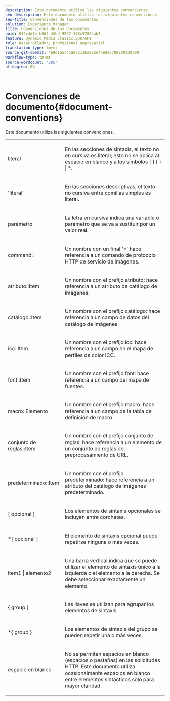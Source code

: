 ```yaml
---
description: Este documento utiliza las siguientes convenciones.
seo-description: Este documento utiliza las siguientes convenciones.
seo-title: Convenciones de los documentos
solution: Experience Manager
title: Convenciones de los documentos
uuid: 049c4d1b-b363-43bd-9597-168c97884ab7
feature: Dynamic Media Classic,SDK/API
role: Desarrollador, profesional empresarial
translation-type: tm+mt
source-git-commit: 469d1a5c43a972116a8a2efb0de5708800130a99
workflow-type: tm+mt
source-wordcount: '295'
ht-degree: 0%

---
```



# Convenciones de documento{#document-conventions}

Este documento utiliza las siguientes convenciones.

<table id="simpletable_8C9DB0DA5F2B4C068794415602B768CB"> 
 <tr class="strow"> 
  <td class="stentry"> <p>literal </p> </td> 
  <td class="stentry"> <p>En las secciones de sintaxis, el texto no en cursiva es literal; esto no se aplica al espacio en blanco y a los símbolos [ ] { } | *. </p> </td> 
 </tr> 
 <tr class="strow"> 
  <td class="stentry"> <p>'literal' </p> </td> 
  <td class="stentry"> <p>En las secciones descriptivas, el texto no cursiva entre comillas simples es literal. </p> </td> 
 </tr> 
 <tr class="strow"> 
  <td class="stentry"> <p> <span class="varname"> parámetro </span> </p> </td> 
  <td class="stentry"> <p>La letra en cursiva indica una variable o parámetro que se va a sustituir por un valor real. </p> </td> 
 </tr> 
 <tr class="strow"> 
  <td class="stentry"> <p> <span class="codeph"> command=  </span> </p> </td> 
  <td class="stentry"> <p>Un nombre con un final '=' hace referencia a un comando de protocolo HTTP de servicio de imágenes. </p> </td> 
 </tr> 
 <tr class="strow"> 
  <td class="stentry"> <p> <span class="codeph"> atributo::Item  </span> </p> </td> 
  <td class="stentry"> <p>Un nombre con el prefijo <span class="codeph"> atributo: </span> hace referencia a un atributo de catálogo de imágenes. </p> </td> 
 </tr> 
 <tr class="strow"> 
  <td class="stentry"> <p> <span class="codeph"> catálogo::Item  </span> </p> </td> 
  <td class="stentry"> <p>Un nombre con el prefijo <span class="codeph"> catálogo: </span> hace referencia a un campo de datos del catálogo de imágenes. </p> </td> 
 </tr> 
 <tr class="strow"> 
  <td class="stentry"> <p> <span class="codeph"> icc::Item  </span> </p> </td> 
  <td class="stentry"> <p>Un nombre con el prefijo <span class="codeph"> icc: </span> hace referencia a un campo en el mapa de perfiles de color ICC. </p> </td> 
 </tr> 
 <tr class="strow"> 
  <td class="stentry"> <p> <span class="codeph"> font::Item  </span> </p> </td> 
  <td class="stentry"> <p>Un nombre con el prefijo <span class="codeph"> font: </span> hace referencia a un campo del mapa de fuentes. </p> </td> 
 </tr> 
 <tr class="strow"> 
  <td class="stentry"> <p> <span class="codeph"> macro: Elemento  </span> </p> </td> 
  <td class="stentry"> <p>Un nombre con el prefijo <span class="codeph"> macro: </span> hace referencia a un campo de la tabla de definición de macro. </p> </td> 
 </tr> 
 <tr class="strow"> 
  <td class="stentry"> <p> <span class="codeph"> conjunto de reglas::Item  </span> </p> </td> 
  <td class="stentry"> <p>Un nombre con el prefijo <span class="codeph"> conjunto de reglas: </span> hace referencia a un elemento de un conjunto de reglas de preprocesamiento de URL. </p> </td> 
 </tr> 
 <tr class="strow"> 
  <td class="stentry"> <p> <span class="codeph"> predeterminado::Item  </span> </p> </td> 
  <td class="stentry"> <p>Un nombre con el prefijo <span class="codeph"> predeterminado: </span> hace referencia a un atributo del catálogo de imágenes predeterminado. </p> </td> 
 </tr> 
 <tr class="strow"> 
  <td class="stentry"> <p> <span class="codeph"> [  <span class="varname"> opcional  </span>]  </span> </p> </td> 
  <td class="stentry"> <p>Los elementos de sintaxis opcionales se incluyen entre corchetes. </p> </td> 
 </tr> 
 <tr class="strow"> 
  <td class="stentry"> <p> <span class="codeph"> *[  <span class="varname"> opcional  </span>]  </span> </p> </td> 
  <td class="stentry"> <p>El elemento de sintaxis <span class="varname"> opcional </span> puede repetirse ninguna o más veces. </p> </td> 
 </tr> 
 <tr class="strow"> 
  <td class="stentry"> <p> <span class="codeph"> <span class="varname"> item1  </span>|  <span class="varname"> elemento2  </span> </span> </p> </td> 
  <td class="stentry"> <p>Una barra vertical indica que se puede utilizar el elemento de sintaxis único a la izquierda o el elemento a la derecha. Se debe seleccionar exactamente un elemento. </p> </td> 
 </tr> 
 <tr class="strow"> 
  <td class="stentry"> <p> <span class="codeph"> {  <span class="varname"> group  </span>}  </span> </p> </td> 
  <td class="stentry"> <p>Las llaves se utilizan para agrupar los elementos de sintaxis. </p> </td> 
 </tr> 
 <tr class="strow"> 
  <td class="stentry"> <p> <span class="codeph"> *{  <span class="varname"> group  </span>}  </span> </p> </td> 
  <td class="stentry"> <p>Los elementos de sintaxis del grupo se pueden repetir una o más veces. </p> </td> 
 </tr> 
 <tr class="strow"> 
  <td class="stentry"> <p>espacio en blanco </p> </td> 
  <td class="stentry"> <p>No se permiten espacios en blanco (espacios o pestañas) en las solicitudes HTTP. Este documento utiliza ocasionalmente espacios en blanco entre elementos sintácticos solo para mayor claridad. </p> </td> 
 </tr> 
</table>

